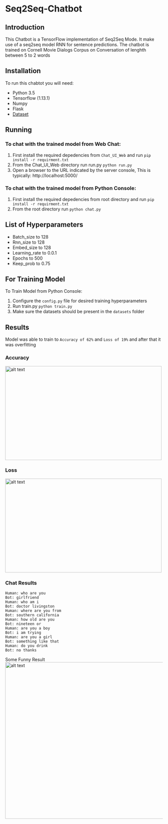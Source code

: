 # Seq2Seq-Chatbot

## Introduction
This Chatbot is a TensorFlow implementation of Seq2Seq Mode. It make use of a seq2seq model RNN for sentence predictions. The chatbot is trained on Cornell Movie Dialogs Corpus on Conversation of lenghth between 5 to 2 words

## Installation
To run this chabtot you will need:
* Python 3.5 
* Tensorflow (1.13.1)
* Numpy
* Flask
* [Dataset](http://www.cs.cornell.edu/~cristian/data/cornell_movie_dialogs_corpus.zip)

## Running
### To chat with the trained model from Web Chat:
1. First install the required depedencies from `Chat_UI_Web` and run 
`pip install -r requirment.txt`
2. From the Chat_UI_Web directory run run.py
`python run.py`
3. Open a browser to the URL indicated by the server console, This is typically: http://localhost:5000/

### To chat with the trained model from Python Console:
1. First install the required depedencies from root directory and run 
`pip install -r requirment.txt`
2. From the root directory run 
`python chat.py`

## List of Hyperparameters
* Batch_size to 128
* Rnn_size to 128
* Embed_size to 128
* Learning_rate to 0.0.1
* Epochs to 500
* Keep_prob to 0.75

## For Training Model 
To Train Model from Python Console:
1. Configure the `config.py` file for desired training hyperparameters
2. Run train.py
`python train.py`
3. Make sure the datasets should be present in the `datasets` folder

## Results
Model was able to train to `Accuracy of 62%` and `Loss of 19%` and after that it was overfitting

### Accuracy
<img src="https://github.com/karma9874/Seq2Seq-Chatbot/blob/master/Images/Accuracy.JPG" alt="alt text" width="500" height="300">

### Loss
<img src="https://github.com/karma9874/Seq2Seq-Chatbot/blob/master/Images/Loss.JPG" alt="alt text" width="500" height="300">

### Chat Results
```
Human: who are you
Bot: girlfriend
Human: who am i
Bot: doctor livingston
Human: where are you from
Bot: southern california
Human: how old are you
Bot: nineteen or
Human: are you a boy
Bot: i am trying
Human: are you a girl
Bot: something like that
Human: do you drink
Bot: no thanks
```
Some Funny Result
<img src="https://github.com/karma9874/Seq2Seq-Chatbot/blob/master/Images/Result.JPG" alt="alt text" width="850" height="500">



